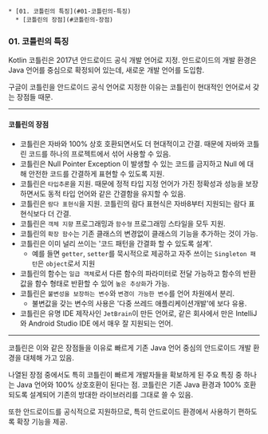 <!-- TOC -->
    * [01. 코틀린의 특징](#01-코틀린의-특징)
      * [코틀린의 장점](#코틀린의-장점)
<!-- TOC -->

### 01. 코틀린의 특징

Kotlin 코틀린은 2017년 안드로이드 공식 개발 언어로 지정.
안드로이드의 개발 환경은 Java 언어를 중심으로 확정되어 있는데, 새로운 개발 언어를 도입함.

구글이 코틀린을 안드로이드 공식 언어로 지정한 이유는 코틀린이 현대적인 언어로서 갖는 장점들 때문.

---

#### 코틀린의 장점
- 코틀린은 자바와 100% 상호 호환되면서도 더 현대적이고 간결. 때문에 자바와 코틀린 코드를 하나의 프로젝트에서 섞어 사용할 수 있음.
- 코틀린은 Null Pointer Exception 이 발생할 수 있는 코드를 금지하고 Null 에 대해 안전한 코드를 간결하게 표현할 수 있도록 지원.
- 코틀린은 `타입추론`을 지원. 때문에 정적 타입 지정 언어가 가진 정확성과 성능을 보장하면서도 동적 타입 언어와 같은 간결함을 유지할 수 있음.
- 코틀린은 `람다 표현식`을 지원. 코틀린의 람다 표현식은 자바8부터 지원되는 람다 표현식보다 더 간결.
- 코틀린은 `객체 지향` 프로그래밍과 `함수형` 프로그래밍 스타일을 모두 지원.
- 코틀린의 `확장 함수`는 기존 클래스의 변경없이 클래스의 기능을 추가하는 것이 가능.
- 코틀린은 이미 널리 쓰이는 '코드 패턴을 간결화 할 수 있도록 설계'.
  - 예를 들면 `getter`, `setter`를 묵시적으로 제공하고 자주 쓰이는 `Singleton 패턴`은 `object`로서 지원
- 코틀린의 함수는 `일급 객체`로서 다른 함수의 파라미터로 전달 가능하고 함수의 반환값을 함수 형태로 반환할 수 있어 `높은 추상화`가 가능.
- 코틀린은 `불변성을 보장하는 변수`와 `변경이 가능한 변수`를 언어 차원에서 분리.
  - 불변값을 갖는 변수의 사용은 '다중 쓰레드 애플리케이션개발'에 보다 유용.
- 코틀린은 유명 IDE 제작사인 `JetBrain`이 만든 언어로, 같은 회사에서 만은 IntelliJ 와 Android Studio IDE 에서 매우 잘 지원되는 언어.
---
코틀린은 이와 같은 장점들을 이유로 빠르게 기존 Java 언어 중심의 안드로이드 개발 환경을 대체해 가고 있음.

나열된 장점 중에서도 특히 코틀린이 빠르게 개발자들을 확보하게 된 주요 특징 중 하나는 Java 언어와 100% 상호호환이 된다는 점.
코틀린은 기존 Java 환경과 100% 호환되도록 설계되어 기존의 방대한 라이브러리를 그대로 쓸 수 있음.

또한 안드로이드를 공식적으로 지원하므로, 특히 안드로이드 환경에서 사용하기 편하도록 확장 기능을 제공.
